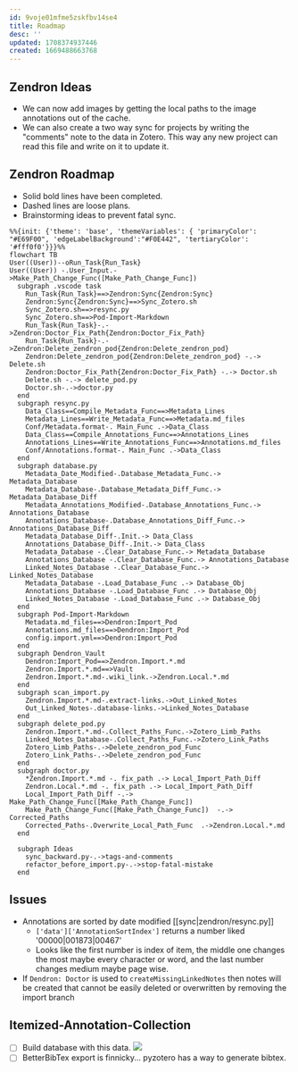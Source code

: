 ```yaml
---
id: 9voje01mfme5zskfbv14se4
title: Roadmap
desc: ''
updated: 1708374937446
created: 1669488663768
---
```

## Zendron Ideas

- We can now add images by getting the local paths to the image annotations out of the cache.
- We can also create a two way sync for projects by writing the "comments" note to the data in Zotero. This way any new project can read this file and write on it to update it.

## Zendron Roadmap

- Solid bold lines have been completed.
- Dashed lines are loose plans.
- Brainstorming ideas to prevent fatal sync.

```mermaid
%%{init: {'theme': 'base', 'themeVariables': { 'primaryColor': "#E69F00", 'edgeLabelBackground':"#F0E442", 'tertiaryColor': '#fff0f0'}}}%%
flowchart TB
User((User))--oRun_Task{Run_Task}
User((User)) -.User_Input.->Make_Path_Change_Func([Make_Path_Change_Func])
  subgraph .vscode task
    Run_Task{Run_Task}==>Zendron:Sync{Zendron:Sync}
    Zendron:Sync{Zendron:Sync}==>Sync_Zotero.sh
    Sync_Zotero.sh==>resync.py
    Sync_Zotero.sh==>Pod-Import-Markdown
    Run_Task{Run_Task}-.->Zendron:Doctor_Fix_Path{Zendron:Doctor_Fix_Path}
    Run_Task{Run_Task}-.->Zendron:Delete_zendron_pod{Zendron:Delete_zendron_pod}
    Zendron:Delete_zendron_pod{Zendron:Delete_zendron_pod} -.-> Delete.sh
    Zendron:Doctor_Fix_Path{Zendron:Doctor_Fix_Path} -.-> Doctor.sh
    Delete.sh -.-> delete_pod.py
    Doctor.sh-.->doctor.py
  end
  subgraph resync.py
    Data_Class==Compile_Metadata_Func==>Metadata_Lines
    Metadata_Lines==Write_Metadata_Func==>Metadata.md_files
    Conf/Metadata.format-. Main_Func .->Data_Class
    Data_Class==Compile_Annotations_Func==>Annotations_Lines
    Annotations_Lines==Write_Annotations_Func==>Annotations.md_files
    Conf/Annotations.format-. Main_Func .->Data_Class
  end
  subgraph database.py
    Metadata_Date_Modified-.Database_Metadata_Func.-> Metadata_Database
    Metadata_Database-.Database_Metadata_Diff_Func.-> Metadata_Database_Diff
    Metadata_Annotations_Modified-.Database_Annotations_Func.-> Annotations_Database
    Annotations_Database-.Database_Annotations_Diff_Func.-> Annotations_Database_Diff
    Metadata_Database_Diff-.Init.-> Data_Class
    Annotations_Database_Diff-.Init.-> Data_Class
    Metadata_Database -.Clear_Database_Func.-> Metadata_Database
    Annotations_Database -.Clear_Database_Func.-> Annotations_Database
    Linked_Notes_Database -.Clear_Database_Func.-> Linked_Notes_Database
    Metadata_Database -.Load_Database_Func .-> Database_Obj
    Annotations_Database -.Load_Database_Func .-> Database_Obj
    Linked_Notes_Database -.Load_Database_Func .-> Database_Obj
  end
  subgraph Pod-Import-Markdown
    Metadata.md_files==>Dendron:Import_Pod
    Annotations.md_files==>Dendron:Import_Pod
    config.import.yml==>Dendron:Import_Pod
  end
  subgraph Dendron_Vault
    Dendron:Import_Pod==>Zendron.Import.*.md
    Zendron.Import.*.md==>Vault
    Zendron.Import.*.md-.wiki_link.->Zendron.Local.*.md
  end
  subgraph scan_import.py
    Zendron.Import.*.md-.extract-links.->Out_Linked_Notes
    Out_Linked_Notes-.database-links.->Linked_Notes_Database
  end
  subgraph delete_pod.py
    Zendron.Import.*.md-.Collect_Paths_Func.->Zotero_Limb_Paths
    Linked_Notes_Database-.Collect_Paths_Func.->Zotero_Link_Paths
    Zotero_Limb_Paths-.->Delete_zendron_pod_Func
    Zotero_Link_Paths-.->Delete_zendron_pod_Func
  end
  subgraph doctor.py
    *Zendron.Import.*.md -. fix_path .-> Local_Import_Path_Diff
    Zendron.Local.*.md -. fix_path .-> Local_Import_Path_Diff
    Local_Import_Path_Diff -.-> Make_Path_Change_Func([Make_Path_Change_Func])
    Make_Path_Change_Func([Make_Path_Change_Func])  -.-> Corrected_Paths
    Corrected_Paths-.Overwrite_Local_Path_Func  .->Zendron.Local.*.md
  end

  subgraph Ideas
    sync_backward.py-.->tags-and-comments
    refactor_before_import.py-.->stop-fatal-mistake
  end
  ```

## Issues

- Annotations are sorted by date modified [[sync|zendron/resync.py]]
  - `['data']['AnnotationSortIndex']` returns a number liked '00000|001873|00467'
  - Looks like the first number is index of item, the middle one changes the most maybe every character or word, and the last number changes medium maybe page wise.
- If `Dendron: Doctor` is used to `createMissingLinkedNotes` then notes will be created that cannot be easily deleted or overwritten by removing the import branch

## Itemized-Annotation-Collection

- [ ] Build database with this data.
![](/assets/images/delete-itemized-annotation-collection.png)
- [ ] BetterBibTex export is finnicky... pyzotero has a way to generate bibtex.
